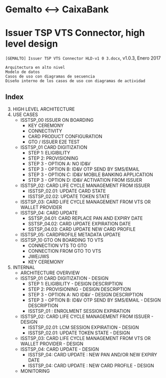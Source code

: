 Gemalto <--> CaixaBank
======================

Issuer TSP VTS Connector, high level design
===========================================
`[GEMALTO] Issuer TSP VTS Connector HLD-v1 0 3.docx`, v1.0.3, Enero 2017

```
Arquitectura en alto nivel
Modelo de datos
Casos de uso con diagramas de secuencia
Diseño interno de los casos de uso con diagramas de actividad
```

Index
-----
3. HIGH LEVEL ARCHITECTURE
4. USE CASES
	- ISSTSP_00 ISSUER ON BOARDING	
		- KEY CEREMONY	
		- CONNECTIVITY	
		- CARD PRODUCT CONFIGURATION	
		- GTO / ISSUER E2E TEST	
	- ISSTSP_01 CARD DIGITIZATION
		- STEP 1: ELIGIBILITY	
		- STEP 2: PROVISIONING
		- STEP 3 - OPTION A: NO ID&V
		- STEP 3 - OPTION B: ID&V OTP SEND BY SMS/EMAIL
		- STEP 3 - OPTION C: ID&V MOBILE BANKING APPLICATION
		- STEP 3 - OPTION D: ID&V ACTIVATION FROM ISSUER
	- ISSTSP_02: CARD LIFE CYCLE MANAGEMENT FROM ISSUER
		- ISSTSP_02.01: UPDATE CARD STATE
		- ISSTSP_02.02: UPDATE TOKEN STATE
	- ISSTSP_03: CARD LIFE CYCLE MANAGEMENT FROM VTS OR WALLET PROVIDER
	- ISSTSP_04: CARD UPDATE
		- SSTSP_04.01: CARD REPLACE PAN AND EXPIRY DATE
		- SSTSP_04.02: CARD UPDATE EXPIRATION DATE
		- SSTSP_04.03: CARD UPDATE NEW CARD PROFILE
	- ISSTSP_05: CARDPROFILE METADATA UPDATE
	- ISSTSP_10 GTO ON BOARDING TO VTS
		- CONNECTION VTS TO GTO
		- CONNECTION FROM GTO TO VTS
		- JWE/JWS
		- KEY CEREMONY
5. INTERNAL
	- ARCHITECTURE OVERVIEW
	- ISSTSP_01 CARD DIGITIZATION - DESIGN
		- STEP 1: ELIGIBILITY - DESIGN DESCRIPTION
		- STEP 2: PROVISIONING - DESIGN DESCRIPTION
		- STEP 3 - OPTION A: NO ID&V - DESIGN DESCRIPTION
		- STEP 3 - OPTION B: ID&V OTP SEND BY SMS/EMAIL - DESIGN DESCRIPTION
		- ISSTSP_01 : ENROLMENT SESSION EXPIRATION
	- ISSTSP_02: CARD LIFE CYCLE MANAGEMENT FROM ISSUER - DESIGN
		- ISSTSP_02.01: LCM SESSION EXPIRATION - DESIGN
		- ISSTSP_02.01: UPDATE TOKEN STATE - DESIGN
	- ISSTSP_03: CARD LIFE CYCLE MANAGEMENT FROM VTS OR WALLET PROVIDER - DESIGN
	- ISSTSP_04: CARD UPDATE - DESIGN
		- ISSTSP_04: CARD UPDATE : NEW PAN AND/OR NEW EXPIRY DATE
		- ISSTSP_04: CARD UPDATE : NEW CARD PROFILE - DESIGN
	- MONITORING
